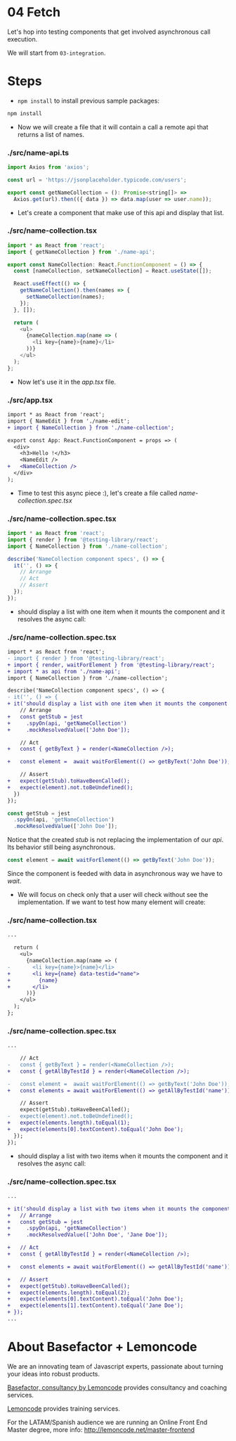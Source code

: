 # 04 Fetch

Let's hop into testing components that get involved asynchronous call execution.

We will start from `03-integration`.

# Steps

- `npm install` to install previous sample packages:

```bash
npm install
```

- Now we will create a file that it will contain a call a remote api that returns a list of names.

### ./src/name-api.ts

```javascript
import Axios from 'axios';

const url = 'https://jsonplaceholder.typicode.com/users';

export const getNameCollection = (): Promise<string[]> =>
  Axios.get(url).then(({ data }) => data.map(user => user.name));
```

- Let's create a component that make use of this api and display that list.

### ./src/name-collection.tsx

```javascript
import * as React from 'react';
import { getNameCollection } from './name-api';

export const NameCollection: React.FunctionComponent = () => {
  const [nameCollection, setNameCollection] = React.useState([]);

  React.useEffect(() => {
    getNameCollection().then(names => {
      setNameCollection(names);
    });
  }, []);

  return (
    <ul>
      {nameCollection.map(name => (
        <li key={name}>{name}</li>
      ))}
    </ul>
  );
};
```

- Now let's use it in the _app.tsx_ file.

### ./src/app.tsx

```diff
import * as React from 'react';
import { NameEdit } from './name-edit';
+ import { NameCollection } from './name-collection';

export const App: React.FunctionComponent = props => (
  <div>
    <h3>Hello !</h3>
    <NameEdit />
+   <NameCollection />
  </div>
);

```

- Time to test this async piece :), let's create a file called _name-collection.spec.tsx_

### ./src/name-collection.spec.tsx

```javascript
import * as React from 'react';
import { render } from '@testing-library/react';
import { NameCollection } from './name-collection';

describe('NameCollection component specs', () => {
  it('', () => {
    // Arrange
    // Act
    // Assert
  });
});
```

- should display a list with one item when it mounts the component and it resolves the async call:

### ./src/name-collection.spec.tsx

```diff
import * as React from 'react';
- import { render } from '@testing-library/react';
+ import { render, waitForElement } from '@testing-library/react';
+ import * as api from './name-api';
import { NameCollection } from './name-collection';

describe('NameCollection component specs', () => {
- it('', () => {
+ it('should display a list with one item when it mounts the component and it resolves the async call', async () => {
    // Arrange
+   const getStub = jest
+     .spyOn(api, 'getNameCollection')
+     .mockResolvedValue(['John Doe']);

    // Act
+   const { getByText } = render(<NameCollection />);

+   const element =  await waitForElement(() => getByText('John Doe'));

    // Assert
+   expect(getStub).toHaveBeenCalled();
+   expect(element).not.toBeUndefined();
  })
});

```

```javascript
const getStub = jest
  .spyOn(api, 'getNameCollection')
  .mockResolvedValue(['John Doe']);
```

Notice that the created _stub_ is not replacing the implementation of our _api_. Its behavior still being asynchronous.

```javascript
const element = await waitForElement(() => getByText('John Doe'));
```

Since the component is feeded with data in asynchronous way we have to _wait_.

- We will focus on check only that a user will check without see the implementation. If we want to test how many element will create:

### ./src/name-collection.tsx

```diff
...

  return (
    <ul>
      {nameCollection.map(name => (
-       <li key={name}>{name}</li>
+       <li key={name} data-testid="name">
+         {name}
+       </li>
      ))}
    </ul>
  );
};

```

### ./src/name-collection.spec.tsx

```diff
...

    // Act
-   const { getByText } = render(<NameCollection />);
+   const { getAllByTestId } = render(<NameCollection />);

-   const element =  await waitForElement(() => getByText('John Doe'));
+   const elements = await waitForElement(() => getAllByTestId('name'));

    // Assert
    expect(getStub).toHaveBeenCalled();
-   expect(element).not.toBeUndefined();
+   expect(elements.length).toEqual(1);
+   expect(elements[0].textContent).toEqual('John Doe');
  });
});

```

- should display a list with two items when it mounts the component and it resolves the async call:

### ./src/name-collection.spec.tsx

```diff
...

+ it('should display a list with two items when it mounts the component and it resolves the async call', async () => {
+   // Arrange
+   const getStub = jest
+     .spyOn(api, 'getNameCollection')
+     .mockResolvedValue(['John Doe', 'Jane Doe']);

+   // Act
+   const { getAllByTestId } = render(<NameCollection />);

+   const elements = await waitForElement(() => getAllByTestId('name'));

+   // Assert
+   expect(getStub).toHaveBeenCalled();
+   expect(elements.length).toEqual(2);
+   expect(elements[0].textContent).toEqual('John Doe');
+   expect(elements[1].textContent).toEqual('Jane Doe');
+ });
...

```

# About Basefactor + Lemoncode

We are an innovating team of Javascript experts, passionate about turning your ideas into robust products.

[Basefactor, consultancy by Lemoncode](http://www.basefactor.com) provides consultancy and coaching services.

[Lemoncode](http://lemoncode.net/services/en/#en-home) provides training services.

For the LATAM/Spanish audience we are running an Online Front End Master degree, more info: http://lemoncode.net/master-frontend

